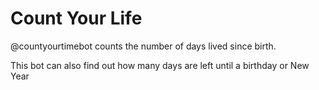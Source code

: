 # Count Your Life

@countyourtimebot counts the number of days lived since birth.

This bot can also find out how many days are left until a birthday or New Year